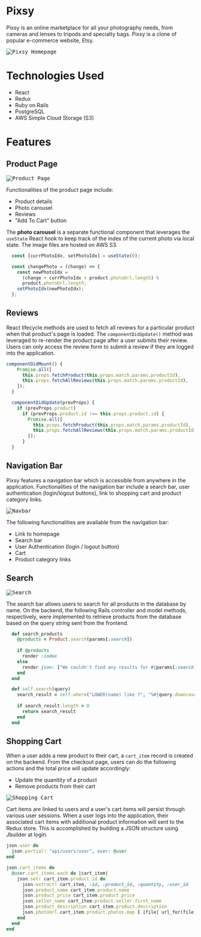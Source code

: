 # Pixsy

Pixsy is an online marketplace for all your photography needs, from cameras and lenses to tripods and specialty bags. Pixsy is a clone of popular e-commerce website, Etsy. 


<kbd>![Pixsy Homepage](https://pixsy-dev.s3.us-east-2.amazonaws.com/github/splash.png)</kbd>

# Technologies Used

-   React
-   Redux
-   Ruby on Rails
-   PostgreSQL
-   AWS Simple Cloud Storage (S3)

# Features

## Product Page

<kbd>![Product Page](https://pixsy-dev.s3.us-east-2.amazonaws.com/github/product.png)</kbd>

Functionalities of the product page include:
* Product details
* Photo carousel
* Reviews
* "Add To Cart" button

The **photo carousel** is a separate functional component that leverages the `useState` React hook to keep track of the index of the current photo via local state. The image files are hosted on AWS S3.

```javascript
  const [currPhotoIdx, setPhotoIdx] = useState(0);

  const changePhoto = (change) => {
    const newPhotoIdx =
      (change + currPhotoIdx + product.photoUrl.length) %
      product.photoUrl.length;
    setPhotoIdx(newPhotoIdx);
  };  
```

## Reviews

React lifecycle methods are used to fetch all reviews for a particular product when that product's page is loaded. The `componentDidUpdate()` method was leveraged to re-render the product page after a user submits their review. Users can only access the review form to submit a review if they are logged into the application.

```javascript
componentDidMount() {
    Promise.all([
      this.props.fetchProduct(this.props.match.params.productId),
      this.props.fetchAllReviews(this.props.match.params.productId),
    ]);
  }

  componentDidUpdate(prevProps) {
    if (prevProps.product)
      if (prevProps.product.id !== this.props.product.id) {
        Promise.all([
          this.props.fetchProduct(this.props.match.params.productId),
          this.props.fetchAllReviews(this.props.match.params.productId),
        ]);
      }
  }
```

## Navigation Bar

Pixsy features a navigation bar which is accessible from anywhere in the application. Functionalities of the navigation bar include a search bar, user authentication (login/logout buttons), link to shopping cart and product category links.

<kbd>![Navbar](https://pixsy-dev.s3.us-east-2.amazonaws.com/github/navbar.png)</kbd>

The following functionalities are available from the navigation bar:
* Link to homepage
* Search bar
* User Authentication (login / logout button)
* Cart
* Product category links 

## Search

<kbd>![Search](https://pixsy-dev.s3.us-east-2.amazonaws.com/github/search.png)</kbd>

The search bar allows users to search for all products in the database by name. On the backend, the following Rails controller and model methods, respectively, were implemented to retrieve products from the database based on the query string sent from the frontend.

```ruby
  def search_products
    @products = Product.search(params[:search])
  
    if @products   
      render :index
    else
      render json: ["We couldn't find any results for #{params[:search]}"], status: 404
    end
  end
```

```ruby
  def self.search(query)
    search_result = self.where("LOWER(name) like ?", "%#{query.downcase}%")
    
    if search_result.length > 0
      return search_result
    end  
  end
```

## Shopping Cart

When a user adds a new product to their cart, a `cart_item` record is created on the backend. From the checkout page, users can do the following actions and the total price will update accordingly:
* Update the quanitity of a product
* Remove products from their cart

<kbd>![Shopping Cart](https://pixsy-dev.s3.us-east-2.amazonaws.com/github/checkoutpage.png)</kbd>

Cart items are linked to users and a user's cart items will persist through various user sessions. When a user logs into the application, their associated cart items with additional product information will sent to the Redux store. This is accomplished by building a JSON structure using Jbuilder at login.

```ruby
json.user do
  json.partial! "api/users/user", user: @user
end

json.cart_items do 
  @user.cart_items.each do |cart_item|
    json.set! cart_item.product_id do
      json.extract! cart_item, :id, :product_id, :quantity, :user_id
      json.product_name cart_item.product.name
      json.product_price cart_item.product.price
      json.seller_name cart_item.product.seller.first_name
      json.product_description cart_item.product.description
      json.photoUrl cart_item.product.photos.map { |file| url_for(file)}
    end
  end
end
```
